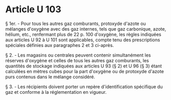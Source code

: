 # Article U 103

§ 1er. - Pour tous les autres gaz comburants, protoxyde d'azote ou mélanges d'oxygène avec des gaz internes, tels que gaz carbonique, azote, hélium, etc., renfermant plus de 22 p. 100 d'oxygène, les règles indiquées aux articles U 92 à U 101 sont applicables, compte tenu des prescriptions spéciales définies aux paragraphes 2 et 3 ci-après.

§ 2. - Les magasins ou centrales peuvent contenir simultanément les réserves d'oxygène et celles de tous les autres gaz comburants, les quantités de stockage indiquées aux articles U 93 (§ 2) et U 96 (§ 3) étant calculées en mètres cubes pour la part d'oxygène ou de protoxyde d'azote purs contenus dans le mélange considéré.

§ 3. - Les récipients doivent porter un repère d'identification spécifique du gaz et conforme à la réglementation en vigueur.

